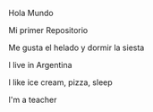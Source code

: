  Hola Mundo 

 Mi primer Repositorio

 Me gusta el helado y dormir la siesta

 I live in Argentina

 I like ice cream, pizza, sleep

 I'm a teacher
